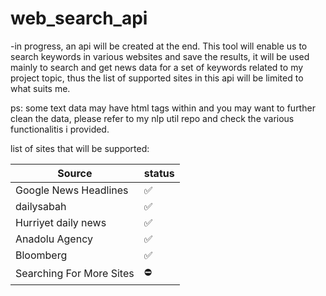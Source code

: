 # web_search_api


-in progress, an api will be created at the end.
This tool will enable us to search keywords in various websites and save the results, it will be used mainly to search and get news data for a set of keywords related to my project topic, thus the list of supported sites in this api will be limited to what suits me.

ps: some text data may have html tags within and you may want to further clean the data, please refer to my nlp util repo and check the various functionalitis i provided. 

list of sites that will be supported:


Source | status
-------|-------
Google News Headlines | :white_check_mark:
dailysabah | :white_check_mark:
Hurriyet daily news |  :white_check_mark:
Anadolu Agency |  :white_check_mark:
Bloomberg | :white_check_mark:
Searching For More Sites | :no_entry:



